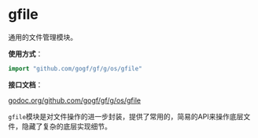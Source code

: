 
# gfile

通用的文件管理模块。

**使用方式**：
```go
import "github.com/gogf/gf/g/os/gfile"
```

**接口文档**：

[godoc.org/github.com/gogf/gf/g/os/gfile](https://godoc.org/github.com/gogf/gf/g/os/gfile)

`gfile`模块是对文件操作的进一步封装，提供了常用的，简易的API来操作底层文件，隐藏了复杂的底层实现细节。
